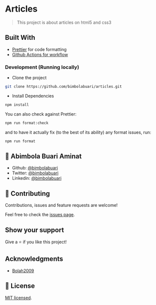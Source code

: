 # Articles

> This project is about articles on html5 and css3

## Built With

- [Prettier](https://prettier.io/) for code formatting
- [Github Actions for workflow](https://github.com/features/actions)

### Development (Running locally)

- Clone the project

```bash
git clone https://github.com/bimbolabuari/articles.git

```

- Install Dependencies

```bash
npm install
```

You can also check against Prettier:

```bash
npm run format:check
```

and to have it actually fix (to the best of its ability) any format issues, run:

```bash
npm run format
```

## 👤 Abimbola Buari Aminat

- Github: [@bimbolabuari](https://github.com/bimbolabuari)
- Twitter: [@bimbolabuari](https://twitter.com/bimbolabuari)
- Linkedin: [@bimbolabuari](https://www.linkedin.com/in/bimbolabuari)

## 🤝 Contributing

Contributions, issues and feature requests are welcome!

Feel free to check the [issues page](../../issues).

## Show your support

Give a ⭐️ if you like this project!

## Acknowledgments

- [Bolah2009](https://github.com/bolah2009)

## 📝 License

[MIT licensed](./LICENSE).
